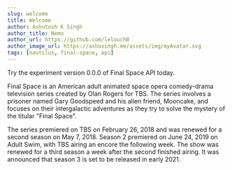 ```yaml
---
slug: welcome
title: Welcome
author: Ashutosh K Singh
author_title: Nemo
author_url: https://github.com/lelouchB
author_image_url: https://ashusingh.me/assets/img/myAvatar.svg
tags: [nautilus, final-space, api]
---
```



Try the experiment version 0.0.0 of Final Space API today. 

Final Space is an American adult animated space opera comedy-drama television series created by Olan Rogers for TBS. The series involves a prisoner named Gary Goodspeed and his alien friend, Mooncake, and focuses on their intergalactic adventures as they try to solve the mystery of the titular "Final Space".

The series premiered on TBS on February 26, 2018 and was renewed for a second season on May 7, 2018. Season 2 premiered on June 24, 2019 on Adult Swim, with TBS airing an encore the following week. The show was renewed for a third season a week after the second finished airing. It was announced that season 3 is set to be released in early 2021.